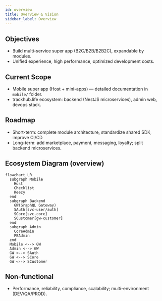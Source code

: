 ```yaml
---
id: overview
title: Overview & Vision
sidebar_label: Overview
---
```


## Objectives

- Build multi-service super app (B2C/B2B/B2B2C), expandable by modules.
- Unified experience, high performance, optimized development costs.

## Current Scope

- Mobile super app (Host + mini-apps) — detailed documentation in `mobile/` folder.
- trackhub.life ecosystem: backend (NestJS microservices), admin web, devops stack.

## Roadmap

- Short-term: complete module architecture, standardize shared SDK, improve CI/CD.
- Long-term: add marketplace, payment, messaging, loyalty; split backend microservices.

## Ecosystem Diagram (overview)

```mermaid
flowchart LR
  subgraph Mobile
    Host
    Checklist
    Keezy
  end
  subgraph Backend
    GW(GraphQL Gateway)
    SAuth[svc-user/auth]
    SCore[svc-core]
    SCustomer[gw-customer]
  end
  subgraph Admin
    CoreAdmin
    FEAdmin
  end
  Mobile <--> GW
  Admin <--> GW
  GW <--> SAuth
  GW <--> SCore
  GW <--> SCustomer
```

## Non-functional

- Performance, reliability, compliance, scalability; multi-environment (DEV/QA/PROD).


